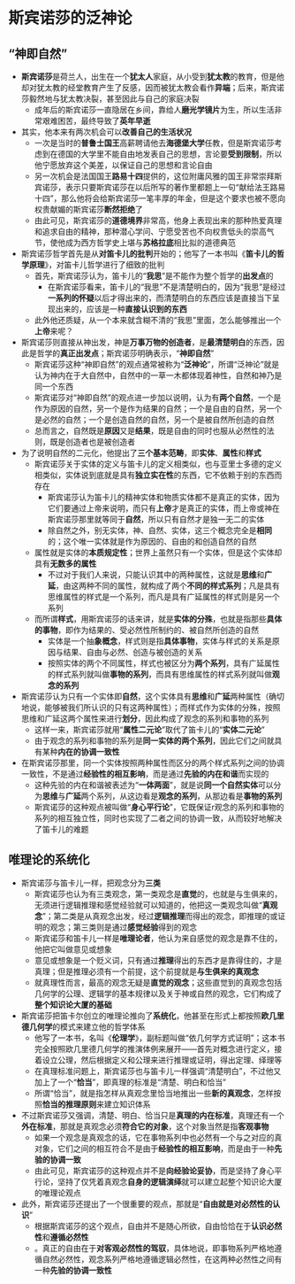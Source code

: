 # 斯宾诺莎的泛神论
## “神即自然”
* **斯宾诺莎**是荷兰人，出生在一个**犹太人**家庭，从小受到**犹太教**的教育，但是他却对犹太教的经堂教育产生了反感，因而被犹太教会看作**异端**；后来，斯宾诺莎毅然地与犹太教决裂，甚至因此与自己的家庭决裂
  * 成年后的斯宾诺莎一直隐居在乡间，靠给人**磨光学镜片**为生，所以生活非常艰难困苦，最终导致了**英年早逝**
* 其实，他本来有两次机会可以**改善自己的生活状况**
  * 一次是当时的**普鲁士国王**高薪聘请他去**海德堡大学**任教，但是斯宾诺莎考虑到在德国的大学里不能自由地发表自己的思想，言论要**受到限制**，所以他宁愿放弃这个美差，以保证自己的思想和言论自由
  * 另一次机会是法国国王**路易十四**提供的，这位附庸风雅的国王非常崇拜斯宾诺莎，表示只要斯宾诺莎在以后所写的著作里都题上一句“献给法王路易十四”，那么他将会给斯宾诺莎一笔丰厚的年金，但是这个要求也被不愿向权贵献媚的斯宾诺莎**断然拒绝**了
  * 由此可见，斯宾诺莎的**道德境界**非常高，他身上表现出来的那种热爱真理和追求自由的精神，那种潜心学问、宁愿受苦也不向权贵低头的崇高气节，使他成为西方哲学史上堪与**苏格拉底**相比拟的道德典范
* 斯宾诺莎哲学首先是从**对笛卡儿的批判**开始的；他写了一本书叫《**笛卡儿的哲学原理**》，对笛卡儿哲学进行了细致的批判
  * 首先，斯宾诺莎认为，笛卡儿的“**我思**”是不能作为整个哲学的**出发点**的
    * 在斯宾诺莎看来，笛卡儿的“我思”不是清楚明白的，因为“我思”是经过**一系列的怀疑**以后才得出来的，而清楚明白的东西应该是直接当下呈现出来的，应该是一种**直接认识到的东西**
  * 此外他还质疑，从一个本来就含糊不清的“我思”里面，怎么能够推出一个**上帝**来呢？
* 斯宾诺莎则直接从神出发，神是**万事万物的创造者**，是**最清楚明白**的东西，因此是哲学的**真正出发点**；斯宾诺莎明确表示，“**神即自然**”
  * 斯宾诺莎这种“神即自然”的观点通常被称为“**泛神论**”，所谓“泛神论”就是认为神内在于大自然中，自然中的一草一木都体现着神性，自然和神乃是同一个东西
  * 斯宾诺莎对“神即自然”的观点进一步加以说明，认为有**两个自然**，一个是作为原因的自然，另一个是作为结果的自然；一个是自由的自然，另一个是必然的自然；一个是创造自然的自然，另一个是被自然所创造的自然
  * 总而言之，自然既是**原因**又是**结果**，既是自由的同时也服从必然性的法则，既是创造者也是被创造者
* 为了说明自然的二元化，他提出了**三个基本范畴**，即**实体**、**属性**和**样式**
  * 斯宾诺莎关于实体的定义与笛卡儿的定义相类似，也与亚里士多德的定义相类似，实体说到底就是具有**独立实在性**的东西，它不依赖于别的东西而存在
    * 斯宾诺莎认为笛卡儿的精神实体和物质实体都不是真正的实体，因为它们要通过上帝来说明，而只有**上帝**才是真正的实体，而上帝或神在斯宾诺莎那里就等同于**自然**，所以只有自然才是独一无二的实体
    * 除自然之外，别无实体，神、自然、实体，这三个概念完全是**相同**的；这个唯一实体就是作为原因的、自由的和创造自然的自然
  * 属性就是实体的**本质规定性**；世界上虽然只有一个实体，但是这个实体却具有**无数多的属性**
    * 不过对于我们人来说，只能认识其中的两种属性，这就是**思维**和**广延**，由这两种不同的属性，就构成了两个**不同的样式系列**；凡是具有思维属性的样式是一个系列，而凡是具有广延属性的样式则是另一个系列
  * 而所谓**样式**，用斯宾诺莎的话来讲，就是**实体的分殊**，也就是指那些**具体的事物**，即作为结果的、受必然性所制约的、被自然所创造的自然
    * 实体是一个抽**象概念**，样式则是指**具体事物**，实体与样式的关系是原因与结果、自由与必然、创造与被创造的关系
    * 按照实体的两个不同属性，样式也被区分为**两个系列**，具有广延属性的样式系列就叫做**事物的系列**，而具有思维属性的样式系列就叫做**观念的系列**
* 斯宾诺莎认为只有一个实体即**自然**，这个实体具有**思维**和**广延**两种属性（确切地说，能够被我们所认识的只有这两种属性）；而样式作为实体的分殊，按照思维和广延这两个属性来进行**划分**，因此构成了观念的系列和事物的系列
  * 这样一来，斯宾诺莎就用“**属性二元论**”取代了笛卡儿的“**实体二元论**”
  * 由于观念的系列和事物的系列是**同一实体的两个系列**，因此它们之间就具有某种**内在的协调一致性**
* 在斯宾诺莎那里，同一个实体按照两种属性而区分的两个样式系列之间的协调一致性，不是通过**经验性的相互影响**，而是通过**先验的内在和谐**而实现的
  * 这种先验的内在和谐被表述为“**一体两面**”，就是说**同一个自然实体**可以分为**思维**与**广延**两个系列，从这边看是**观念的系列**，从那边看是**事物的系列**
  * 斯宾诺莎的这种观点被叫做“**身心平行论**”，它既保证r观念的系列和事物的系列的相互独立性，同时也实现了二者之间的协调一致，从而较好地解决了笛卡儿的难题
## 唯理论的系统化
* 斯宾诺莎与笛卡儿一样，把观念分为**三类**
  * 斯宾诺莎也认为有三类观念，第一类观念是**直觉**的，也就是与生俱来的，无须进行逻辑推理和感觉经验就可以知道的，他把这一类观念叫做“**真观念**”；第二类是从真观念出发，经过**逻辑推理**而得出的观念，即推理的或证明的观念；第三类则是通过**感觉经验**得到的观念
  * 斯宾诺莎和笛卡儿一样是**唯理论者**，他认为来自感觉的观念是靠不住的，他把它叫做意见或想象
  * 意见或想象是一个贬义词，只有通过**推理**得出的东西才是靠得住的，才是真理；但是推理必须有一个前提，这个前提就是**与生俱来的真观念**
  * 就真理性而言，最高的观念无疑是**直觉的观念**；这些直觉到的真观念包括几何学的公理、逻辑学的基本规律以及关于神或自然的观念，它们构成了**整个知识论大厦的基础**
* 斯宾诺莎把笛卡尔创立的唯理论推向了**系统化**，他甚至在形式上都按照**欧几里德几何学**的模式来建立他的哲学体系
  * 他写了一本书，名叫《**伦理学**》，副标题叫做“依几何学方式证明”；这本书完全按照欧几里德几何学的推演体例来展开——首先对概念进行定义，接着设立公理，然后根据定义和公理来进行推理或证明，得出定理、绎理等
  * 在真理标准问题上，斯宾诺莎也与笛卡儿一样强调“清楚明白”，不过他又加上了一个“**恰当**”，即真理的标准是“清楚、明白和恰当”
  * 所谓“恰当”，就是指怎样从真观念里恰当地推出一些**新的真观念**，怎样按照**恰当的推理原则**来建立知识体系
* 不过斯宾诺莎又强调，清楚、明白、恰当只是**真理的内在标准**，真理还有一个**外在标准**，那就是真观念必须**符合它的对象**，这个对象当然是指**客观事物**
  * 如果一个观念是真观念的话，它在事物系列中也必然有一个与之对应的真对象，它们之间的相互符合不是由于**经验性的相互影响**，而是由于一种**先验的协调一致**
  * 由此可见，斯宾诺莎的这种观点并不是**向经验论妥协**，而是坚持了身心平行论，坚持了仅凭着真观念**自身的逻辑演绎**就可以建立起整个知识论大厦的唯理论观点
* 此外，斯宾诺莎还提出了一个很重要的观点，那就是“**自由就是对必然性的认识**”
  * 根据斯宾诺莎的这个观点，自由并不是随心所欲，自由恰恰在于**认识必然性**和**遵循必然性**
  * 。真正的自由在于**对客观必然性的驾驭**，具体地说，即事物系列严格地遵循自然必然性，观念系列严格地遵循逻辑必然性，在这两种必然性之间有一种**先验的协调一致性**